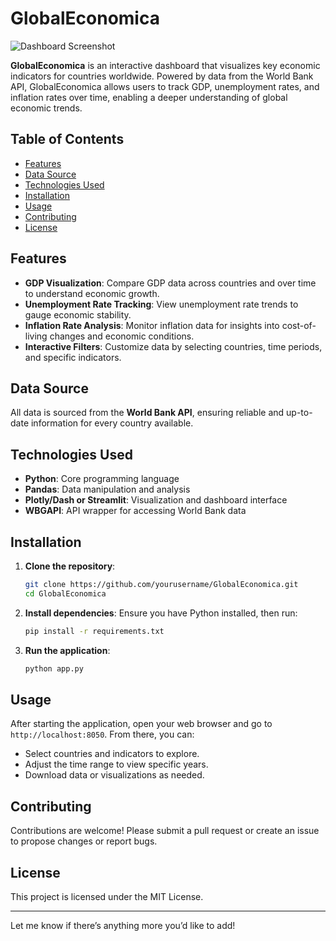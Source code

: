# GlobalEconomica

![Dashboard Screenshot](link-to-screenshot.png) <!-- Optional: add a link to a screenshot image -->

**GlobalEconomica** is an interactive dashboard that visualizes key economic indicators for countries worldwide. Powered by data from the World Bank API, GlobalEconomica allows users to track GDP, unemployment rates, and inflation rates over time, enabling a deeper understanding of global economic trends.

## Table of Contents
- [Features](#features)
- [Data Source](#data-source)
- [Technologies Used](#technologies-used)
- [Installation](#installation)
- [Usage](#usage)
- [Contributing](#contributing)
- [License](#license)

## Features
- **GDP Visualization**: Compare GDP data across countries and over time to understand economic growth.
- **Unemployment Rate Tracking**: View unemployment rate trends to gauge economic stability.
- **Inflation Rate Analysis**: Monitor inflation data for insights into cost-of-living changes and economic conditions.
- **Interactive Filters**: Customize data by selecting countries, time periods, and specific indicators.

## Data Source
All data is sourced from the **World Bank API**, ensuring reliable and up-to-date information for every country available.

## Technologies Used
- **Python**: Core programming language
- **Pandas**: Data manipulation and analysis
- **Plotly/Dash or Streamlit**: Visualization and dashboard interface
- **WBGAPI**: API wrapper for accessing World Bank data

## Installation

1. **Clone the repository**:
   ```bash
   git clone https://github.com/yourusername/GlobalEconomica.git
   cd GlobalEconomica
   ```

2. **Install dependencies**:
   Ensure you have Python installed, then run:
   ```bash
   pip install -r requirements.txt
   ```

3. **Run the application**:
   ```bash
   python app.py
   ```

## Usage
After starting the application, open your web browser and go to `http://localhost:8050`. From there, you can:
- Select countries and indicators to explore.
- Adjust the time range to view specific years.
- Download data or visualizations as needed.

## Contributing
Contributions are welcome! Please submit a pull request or create an issue to propose changes or report bugs.

## License
This project is licensed under the MIT License.

--- 

Let me know if there’s anything more you’d like to add!
